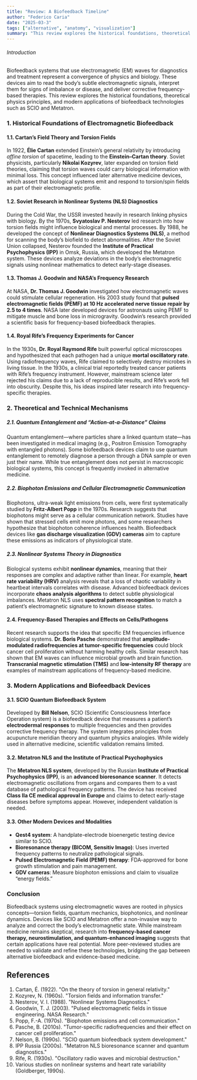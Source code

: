 ```yaml
---
title: "Review: A Biofeedback Timeline"
author: "Federico Caria"
date: "2025-03-3"
tags: ["alternative", "anatomy", "visualization"]
summary: "This review explores the historical foundations, theoretical physics principles, and modern applications of biofeedback technologies."
---
```


###### Introduction  
Biofeedback systems that use electromagnetic (EM) waves for diagnostics and treatment represent a convergence of physics and biology. These devices aim to read the body’s subtle electromagnetic signals, interpret them for signs of imbalance or disease, and deliver corrective frequency-based therapies. This review explores the historical foundations, theoretical physics principles, and modern applications of biofeedback technologies such as SCIO and Metatron.

### 1. Historical Foundations of Electromagnetic Biofeedback  

#### 1.1. Cartan’s Field Theory and Torsion Fields  
In 1922, **Élie Cartan** extended Einstein’s general relativity by introducing *affine torsion* of spacetime, leading to the **Einstein–Cartan theory**. Soviet physicists, particularly **Nikolai Kozyrev**, later expanded on torsion field theories, claiming that torsion waves could carry biological information with minimal loss. This concept influenced later alternative medicine devices, which assert that biological systems emit and respond to torsion/spin fields as part of their electromagnetic profile.

#### 1.2. Soviet Research in Nonlinear Systems (NLS) Diagnostics  
During the Cold War, the USSR invested heavily in research linking physics with biology. By the 1970s, **Svyatoslav P. Nesterov** led research into how torsion fields might influence biological and mental processes. By 1988, he developed the concept of **Nonlinear Diagnostics Systems (NLS)**, a method for scanning the body’s biofield to detect abnormalities. After the Soviet Union collapsed, Nesterov founded the **Institute of Practical Psychophysics (IPP)** in Omsk, Russia, which developed the Metatron system. These devices analyze deviations in the body’s electromagnetic signals using nonlinear mathematics to detect early-stage diseases.

#### 1.3. Thomas J. Goodwin and NASA’s Frequency Research  
At NASA, **Dr. Thomas J. Goodwin** investigated how electromagnetic waves could stimulate cellular regeneration. His 2003 study found that **pulsed electromagnetic fields (PEMF) at 10 Hz accelerated nerve tissue repair by 2.5 to 4 times**. NASA later developed devices for astronauts using PEMF to mitigate muscle and bone loss in microgravity. Goodwin’s research provided a scientific basis for frequency-based biofeedback therapies.

#### 1.4. Royal Rife’s Frequency Experiments for Cancer  
In the 1930s, **Dr. Royal Raymond Rife** built powerful optical microscopes and hypothesized that each pathogen had a unique **mortal oscillatory rate**. Using radiofrequency waves, Rife claimed to selectively destroy microbes in living tissue. In the 1930s, a clinical trial reportedly treated cancer patients with Rife’s frequency instrument. However, mainstream science later rejected his claims due to a lack of reproducible results, and Rife’s work fell into obscurity. Despite this, his ideas inspired later research into frequency-specific therapies.

### 2. Theoretical and Technical Mechanisms  

##### 2.1. Quantum Entanglement and “Action-at-a-Distance” Claims  
Quantum entanglement—where particles share a linked quantum state—has been investigated in medical imaging (e.g., Positron Emission Tomography with entangled photons). Some biofeedback devices claim to use quantum entanglement to remotely diagnose a person through a DNA sample or even just their name. While true entanglement does not persist in macroscopic biological systems, this concept is frequently invoked in alternative medicine.

##### 2.2. Biophoton Emissions and Cellular Electromagnetic Communication  
Biophotons, ultra-weak light emissions from cells, were first systematically studied by **Fritz-Albert Popp** in the 1970s. Research suggests that biophotons might serve as a cellular communication network. Studies have shown that stressed cells emit more photons, and some researchers hypothesize that biophoton coherence influences health. Biofeedback devices like **gas discharge visualization (GDV) cameras** aim to capture these emissions as indicators of physiological state.

##### 2.3. Nonlinear Systems Theory in Diagnostics  
Biological systems exhibit **nonlinear dynamics**, meaning that their responses are complex and adaptive rather than linear. For example, **heart rate variability (HRV)** analysis reveals that a loss of chaotic variability in heartbeat intervals correlates with disease. Advanced biofeedback devices incorporate **chaos analysis algorithms** to detect subtle physiological imbalances. Metatron NLS uses **spectral pattern recognition** to match a patient’s electromagnetic signature to known disease states.

#### 2.4. Frequency-Based Therapies and Effects on Cells/Pathogens  
Recent research supports the idea that specific EM frequencies influence biological systems. **Dr. Boris Pasche** demonstrated that **amplitude-modulated radiofrequencies at tumor-specific frequencies** could block cancer cell proliferation without harming healthy cells. Similar research has shown that EM waves can influence microbial growth and brain function. **Transcranial magnetic stimulation (TMS)** and **low-intensity RF therapy** are examples of mainstream applications of frequency-based medicine.

### 3. Modern Applications and Biofeedback Devices  

#### 3.1. SCIO Quantum Biofeedback System  
Developed by **Bill Nelson**, SCIO (Scientific Consciousness Interface Operation system) is a biofeedback device that measures a patient’s **electrodermal responses** to multiple frequencies and then provides corrective frequency therapy. The system integrates principles from acupuncture meridian theory and quantum physics analogies. While widely used in alternative medicine, scientific validation remains limited.

#### 3.2. Metatron NLS and the Institute of Practical Psychophysics  
The **Metatron NLS system**, developed by the Russian **Institute of Practical Psychophysics (IPP)**, is an **advanced bioresonance scanner**. It detects electromagnetic oscillations from organs and compares them to a vast database of pathological frequency patterns. The device has received **Class IIa CE medical approval in Europe** and claims to detect early-stage diseases before symptoms appear. However, independent validation is needed.

#### 3.3. Other Modern Devices and Modalities  
- **Qest4 system**: A handplate-electrode bioenergetic testing device similar to SCIO.
- **Bioresonance therapy (BICOM, Sensitiv Imago)**: Uses inverted frequency patterns to neutralize pathological signals.
- **Pulsed Electromagnetic Field (PEMF) therapy**: FDA-approved for bone growth stimulation and pain management.
- **GDV cameras**: Measure biophoton emissions and claim to visualize “energy fields.”

### Conclusion  
Biofeedback systems using electromagnetic waves are rooted in physics concepts—torsion fields, quantum mechanics, biophotonics, and nonlinear dynamics. Devices like SCIO and Metatron offer a non-invasive way to analyze and correct the body’s electromagnetic state. While mainstream medicine remains skeptical, research into **frequency-based cancer therapy, neurostimulation, and quantum-enhanced imaging** suggests that certain applications have real potential. More peer-reviewed studies are needed to validate and refine these technologies, bridging the gap between alternative biofeedback and evidence-based medicine.

## References  
1. Cartan, É. (1922). "On the theory of torsion in general relativity."
2. Kozyrev, N. (1960s). "Torsion fields and information transfer."
3. Nesterov, V. I. (1988). "Nonlinear Systems Diagnostics."
4. Goodwin, T. J. (2003). "Pulsed electromagnetic fields in tissue engineering. NASA Research."
5. Popp, F.-A. (1970s). "Biophoton emissions and cell communication."
6. Pasche, B. (2010s). "Tumor-specific radiofrequencies and their effect on cancer cell proliferation."
7. Nelson, B. (1990s). "SCIO quantum biofeedback system development."
8. IPP Russia (2000s). "Metatron NLS bioresonance scanner and quantum diagnostics."
9. Rife, R. (1930s). "Oscillatory radio waves and microbial destruction."
10. Various studies on nonlinear systems and heart rate variability (Goldberger, 1990s).
